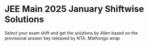 # JEE Main 2025 January Shiftwise Solutions
Select your exam shift and get the solutions by Allen based on the provisional answer key released by NTA.
_Mathongo wrap_
